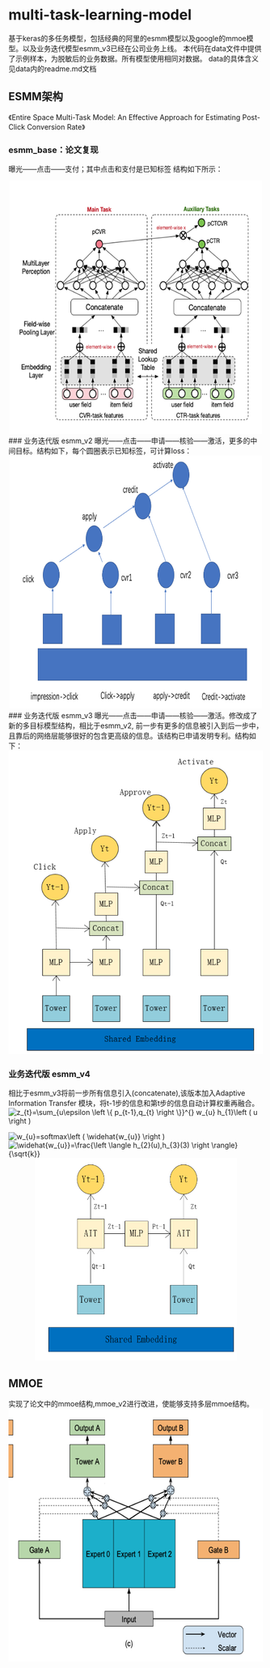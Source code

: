 # multi-task-learning-model
基于keras的多任务模型，包括经典的阿里的esmm模型以及google的mmoe模型。以及业务迭代模型esmm_v3已经在公司业务上线。
本代码在data文件中提供了示例样本，为脱敏后的业务数据。所有模型使用相同对数据。
data的具体含义见data内的readme.md文档
## ESMM架构
《Entire Space Multi-Task Model: An Effective Approach for Estimating Post-Click Conversion Rate》
### esmm_base：论文复现
曝光——点击——支付；其中点击和支付是已知标签
结构如下所示：
<div align=center><img src="https://github.com/zhangyingerjelly/multi-task-learning-model/blob/master/img/esmm.png" width="500" height="500" /></div>
### 业务迭代版 esmm_v2
曝光——点击——申请——核验——激活，更多的中间目标。结构如下，每个圆圈表示已知标签，可计算loss：
<div align=center><img src="https://github.com/zhangyingerjelly/multi-task-learning-model/blob/master/img/esmm_v2.png" width="500" height="500" /></div>
### 业务迭代版 esmm_v3
曝光——点击——申请——核验——激活。修改成了新的多目标模型结构，相比于esmm_v2, 前一步有更多的信息被引入到后一步中，且靠后的网络层能够很好的包含更高级的信息。该结构已申请发明专利。结构如下：
<div align=center><img src="https://github.com/zhangyingerjelly/multi-task-learning-model/blob/master/img/esmm_v3.PNG" width="600" height="600" /></div>

### 业务迭代版 esmm_v4
相比于esmm_v3将前一步所有信息引入(concatenate),该版本加入Adaptive Information Transfer 模块，将t-1步的信息和第t步的信息自动计算权重再融合。  
<img src="https://latex.codecogs.com/svg.latex?z_{t}=\sum_{u\epsilon&space;\left&space;\{&space;p_{t-1},q_{t}&space;\right&space;\}}^{}&space;w_{u}&space;h_{1}\left&space;(&space;u&space;\right&space;)" title="z_{t}=\sum_{u\epsilon \left \{ p_{t-1},q_{t} \right \}}^{} w_{u} h_{1}\left ( u \right )" />

<img src="https://latex.codecogs.com/svg.latex?w_{u}=softmax\left&space;(&space;\widehat{w_{u}}&space;\right&space;)" title="w_{u}=softmax\left ( \widehat{w_{u}} \right )" />

<img src="https://latex.codecogs.com/svg.latex?\widehat{w_{u}}=\frac{\left&space;\langle&space;h_{2}(u),h_{3}(3)&space;\right&space;\rangle}{\sqrt{k}}" title="\widehat{w_{u}}=\frac{\left \langle h_{2}(u),h_{3}(3) \right \rangle}{\sqrt{k}}" />

<div align=center><img src="https://github.com/zhangyingerjelly/multi-task-learning-model/blob/master/img/esmm_v4.PNG" width="400" height="400"/></div>


## MMOE
<Modeling Task Relationships in Multi-task Learning with Multi-gate Mixture-of-Experts>
 实现了论文中的mmoe结构,mmoe_v2进行改进，使能够支持多层mmoe结构。
 <div align=center><img src="https://github.com/zhangyingerjelly/multi-task-learning-model/blob/master/img/mmoe.png" width="600" height="500" /></div>

 

